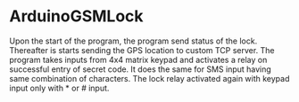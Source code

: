 # ArduinoGSMLock

Upon the start of the program, the program send status of the lock. Thereafter is starts sending the GPS location to custom TCP server.
The program takes inputs from 4x4 matrix keypad and activates a relay on successful entry of secret code. It does the same for SMS input having
same combination of characters. The lock relay activated again with keypad input only with * or # input. 
